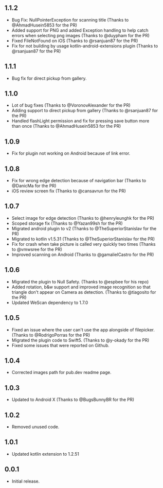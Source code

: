 ## 1.1.2

- Bug Fix: NullPointerException for scanning title (Thanks to @AhmadHusein5853 for the PR)
- Added support for PNG and added Exception handling to help catch errors when selecting png images (Thanks to @duypham for the PR)
- Fixed FileNotFound on iOS (Thanks to @rsanjuan87 for the PR)
- Fix for not building by usage kotlin-android-extensions plugin (Thanks to @rsanjuan87 for the PR)

## 1.1.1

- Bug fix for direct pickup from gallery.

## 1.1.0

- Lot of bug fixes (Thanks to @VoronovAlexander for the PR)
- Adding support to direct pickup from gallery (Thanks to @rsanjuan87 for the PR)
- Handled flashLight permission and fix for pressing save button more than once (Thanks to @AhmadHusein5853 for the PR)

## 1.0.9

- Fix for plugin not working on Android because of link error.

## 1.0.8

- Fix for wrong edge detection because of navigation bar (Thanks to @DanicMa for the PR)
- iOS review screen fix (Thanks to @cansavrun for the PR)

## 1.0.7

- Select image for edge detection (Thanks to @henryleunghk for the PR)
- Scoped storage fix (Thanks to @Yazan99sh for the PR)
- Migrated android plugin to v2 (Thanks to @TheSuperiorStanislav for the PR)
- Migrated to kotlin v1.5.31 (Thanks to @TheSuperiorStanislav for the PR)
- Fix for crash when take picture is called very quickly two times (Thanks to @vmwsree for the PR)
- Improved scanning on Android (Thanks to @gamalielCastro for the PR)

## 1.0.6

- Migrated the plugin to Null Safety. (Thanks to @espbee for his repo)
- Added rotation, b&w support and improved image recognition so that triangle don't appear on Camera as detection. (Thanks to @tiagosito for the PR)
- Updated WeScan dependency to 1.7.0

## 1.0.5

- Fixed an issue where the user can't use the app alongside of filepicker. (Thanks to @RodrigoPorras for the PR)
- Migrated the plugin code to Swift5. (Thanks to @y-okady for the PR)
- Fixed some issues that were reported on Github.

## 1.0.4

- Corrected images path for pub.dev readme page.

## 1.0.3

- Updated to Android X (Thanks to @BugsBunnyBR for the PR)

## 1.0.2

- Removed unused code.

## 1.0.1

- Updated kotlin extension to 1.2.51

## 0.0.1

- Initial release.
